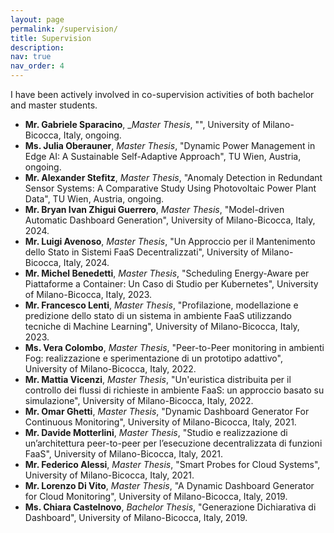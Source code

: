 ```yaml
---
layout: page
permalink: /supervision/
title: Supervision
description:
nav: true
nav_order: 4
---
```


I have been actively involved in co-supervision activities of both bachelor and
master students.

- **Mr. Gabriele Sparacino**, __Master Thesis_, "", University of Milano-Bicocca, Italy, ongoing.
- **Ms. Julia Oberauner**, _Master Thesis_, "Dynamic Power Management in Edge AI: A Sustainable Self-Adaptive Approach", TU Wien, Austria, ongoing.
- **Mr. Alexander Stefitz**, _Master Thesis_, "Anomaly Detection in Redundant Sensor Systems: A Comparative Study Using Photovoltaic Power Plant Data", TU Wien, Austria, ongoing.
- **Mr. Bryan Ivan Zhigui Guerrero**, _Master Thesis_, "Model-driven Automatic Dashboard Generation", University of Milano-Bicocca, Italy, 2024.
- **Mr. Luigi Avenoso**, _Master Thesis_, "Un Approccio per il Mantenimento dello Stato in Sistemi FaaS Decentralizzati", University of Milano-Bicocca, Italy, 2024.
- **Mr. Michel Benedetti**, _Master Thesis_, "Scheduling Energy-Aware per Piattaforme a Container: Un Caso di Studio per Kubernetes", University of Milano-Bicocca, Italy, 2023.
- **Mr. Francesco Lenti**, _Master Thesis_, "Profilazione, modellazione e predizione dello stato di un sistema in ambiente FaaS utilizzando tecniche di Machine Learning", University of Milano-Bicocca, Italy, 2023.
- **Ms. Vera Colombo**, _Master Thesis_, "Peer-to-Peer monitoring in ambienti Fog: realizzazione e sperimentazione di un prototipo adattivo", University of Milano-Bicocca, Italy, 2022.
- **Mr. Mattia Vicenzi**, _Master Thesis_, "Un'euristica distribuita per il controllo dei flussi di richieste in ambiente FaaS: un approccio basato su simulazione", University of Milano-Bicocca, Italy, 2022.
- **Mr. Omar Ghetti**, _Master Thesis_, "Dynamic Dashboard Generator For Continuous Monitoring", University of Milano-Bicocca, Italy, 2021.
- **Mr. Davide Motterlini**, _Master Thesis_, "Studio e realizzazione di un’architettura peer-to-peer per l’esecuzione decentralizzata di funzioni FaaS", University of Milano-Bicocca, Italy, 2021.
- **Mr. Federico Alessi**, _Master Thesis_, "Smart Probes for Cloud Systems", University of Milano-Bicocca, Italy, 2021.
- **Mr. Lorenzo Di Vito**, _Master Thesis_, "A Dynamic Dashboard Generator for Cloud Monitoring", University of Milano-Bicocca, Italy, 2019.
- **Ms. Chiara Castelnovo**, _Bachelor Thesis_, "Generazione Dichiarativa di Dashboard", University of Milano-Bicocca, Italy, 2019.